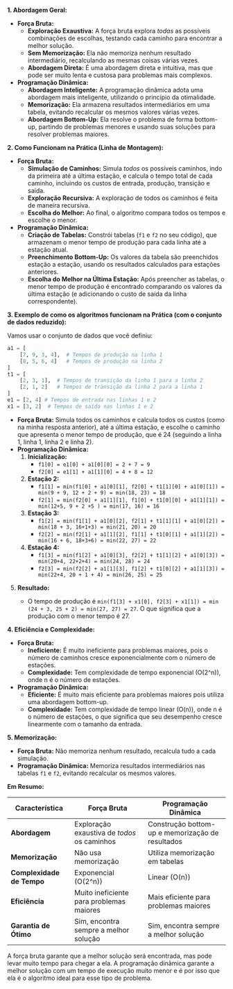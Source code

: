 **1. Abordagem Geral:**

*   **Força Bruta:**
    *   **Exploração Exaustiva:** A força bruta explora *todas* as possíveis combinações de escolhas, testando cada caminho para encontrar a melhor solução.
    *   **Sem Memorização:** Ela não memoriza nenhum resultado intermediário, recalculando as mesmas coisas várias vezes.
    *   **Abordagem Direta:** É uma abordagem direta e intuitiva, mas que pode ser muito lenta e custosa para problemas mais complexos.
*   **Programação Dinâmica:**
    *   **Abordagem Inteligente:** A programação dinâmica adota uma abordagem mais inteligente, utilizando o princípio da otimalidade.
    *   **Memorização:** Ela armazena resultados intermediários em uma tabela, evitando recalcular os mesmos valores várias vezes.
    *   **Abordagem Bottom-Up:** Ela resolve o problema de forma bottom-up, partindo de problemas menores e usando suas soluções para resolver problemas maiores.

**2. Como Funcionam na Prática (Linha de Montagem):**

*   **Força Bruta:**
    *   **Simulação de Caminhos:** Simula *todos* os possíveis caminhos, indo da primeira até a última estação, e calcula o tempo total de cada caminho, incluindo os custos de entrada, produção, transição e saída.
    *   **Exploração Recursiva:** A exploração de todos os caminhos é feita de maneira recursiva.
    *   **Escolha do Melhor:** Ao final, o algoritmo compara todos os tempos e escolhe o menor.
*   **Programação Dinâmica:**
    *   **Criação de Tabelas:** Constrói tabelas (`f1` e `f2` no seu código), que armazenam o menor tempo de produção para cada linha até a estação atual.
    *   **Preenchimento Bottom-Up:** Os valores da tabela são preenchidos estação a estação, usando os resultados calculados para estações anteriores.
    *   **Escolha do Melhor na Última Estação:** Após preencher as tabelas, o menor tempo de produção é encontrado comparando os valores da última estação (e adicionando o custo de saída da linha correspondente).

**3. Exemplo de como os algoritmos funcionam na Prática (com o conjunto de dados reduzido):**

Vamos usar o conjunto de dados que você definiu:

```python
a1 = [
    [7, 9, 3, 4],  # Tempos de produção na linha 1
    [8, 5, 6, 4]   # Tempos de produção na linha 2
]
t1 = [
    [2, 3, 1],  # Tempos de transição da linha 1 para a linha 2
    [2, 1, 2]   # Tempos de transição da linha 2 para a linha 1
]
e1 = [2, 4] # Tempos de entrada nas linhas 1 e 2
x1 = [3, 2]  # Tempos de saída nas linhas 1 e 2
```

*   **Força Bruta:** Simula todos os caminhos e calcula todos os custos (como na minha resposta anterior), até a última estação, e escolhe o caminho que apresenta o menor tempo de produção, que é 24 (seguindo a linha 1, linha 1, linha 2 e linha 2).
*   **Programação Dinâmica:**
    1.  **Inicialização:**
        *   `f1[0] = e1[0] + a1[0][0] = 2 + 7 = 9`
        *   `f2[0] = e1[1] + a1[1][0] = 4 + 8 = 12`
    2.  **Estação 2:**
        *   `f1[1] = min(f1[0] + a1[0][1], f2[0] + t1[1][0] + a1[0][1]) = min(9 + 9, 12 + 2 + 9) = min(18, 23) = 18`
        *  `f2[1] = min(f2[0] + a1[1][1], f1[0] + t1[0][0] + a1[1][1]) = min(12+5, 9 + 2 +5 ) = min(17, 16) = 16`
    3.  **Estação 3:**
        *   `f1[2] = min(f1[1] + a1[0][2], f2[1] + t1[1][1] + a1[0][2]) = min(18 + 3, 16+1+3) = min(21, 20) = 20`
        *   `f2[2] = min(f2[1] + a1[1][2], f1[1] + t1[0][1] + a1[1][2]) = min(16 + 6, 18+3+6) = min(22, 27) = 22`
    4.  **Estação 4:**
          *  `f1[3] = min(f1[2] + a1[0][3], f2[2] + t1[1][2] + a1[0][3]) = min(20+4, 22+2+4) = min(24, 28) = 24`
          *   `f2[3] = min(f2[2] + a1[1][3], f1[2] + t1[0][2] + a1[1][3]) = min(22+4, 20 + 1 + 4) = min(26, 25) = 25`

   5.  **Resultado:**

        * O tempo de produção é `min(f1[3] + x1[0], f2[3] + x1[1]) = min (24 + 3, 25 + 2) = min(27, 27) = 27`. O que significa que a produção com o menor tempo é 27.

**4. Eficiência e Complexidade:**

*   **Força Bruta:**
    *   **Ineficiente:** É muito ineficiente para problemas maiores, pois o número de caminhos cresce exponencialmente com o número de estações.
    *   **Complexidade:** Tem complexidade de tempo exponencial (O(2^n)), onde n é o número de estações.
*   **Programação Dinâmica:**
    *   **Eficiente:** É muito mais eficiente para problemas maiores pois utiliza uma abordagem bottom-up.
    *   **Complexidade:** Tem complexidade de tempo linear (O(n)), onde n é o número de estações, o que significa que seu desempenho cresce linearmente com o tamanho da entrada.

**5. Memorização:**

*   **Força Bruta:** Não memoriza nenhum resultado, recalcula tudo a cada simulação.
*   **Programação Dinâmica:** Memoriza resultados intermediários nas tabelas `f1` e `f2`, evitando recalcular os mesmos valores.

**Em Resumo:**

| Característica          | Força Bruta                                         | Programação Dinâmica                               |
| ------------------------ | --------------------------------------------------- | -------------------------------------------------- |
| **Abordagem**           | Exploração exaustiva de *todos* os caminhos          | Construção bottom-up e memorização de resultados    |
| **Memorização**         | Não usa memorização                                 | Utiliza memorização em tabelas                     |
| **Complexidade de Tempo** | Exponencial (O(2^n))                              | Linear (O(n))                                    |
| **Eficiência**          | Muito ineficiente para problemas maiores              | Mais eficiente para problemas maiores              |
| **Garantia de Ótimo**  | Sim, encontra sempre a melhor solução              | Sim, encontra sempre a melhor solução             |

A força bruta garante que a melhor solução será encontrada, mas pode levar muito tempo para chegar a ela. A programação dinâmica garante a melhor solução com um tempo de execução muito menor e é por isso que ela é o algoritmo ideal para esse tipo de problema.
